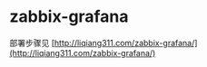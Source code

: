 # zabbix-grafana

部署步骤见 [http://liqiang311.com/zabbix-grafana/](http://liqiang311.com/zabbix-grafana/)
